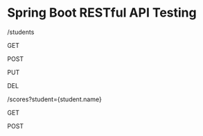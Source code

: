 # Spring Boot RESTful API Testing

/students

GET

POST

PUT

DEL

/scores?student={student.name}

GET

POST

